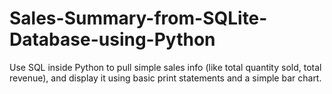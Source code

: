 # Sales-Summary-from-SQLite-Database-using-Python
Use SQL inside Python to pull simple sales info (like total quantity sold, total revenue), and display it using basic print statements and a simple bar chart.
